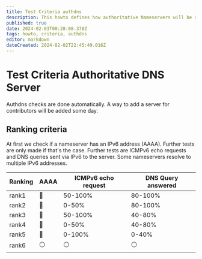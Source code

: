 ```yaml
---
title: Test Criteria authdns
description: This howto defines how authoritative Nameservers will be ranked
published: true
date: 2024-02-03T00:28:08.378Z
tags: howto, criteria, authdns
editor: markdown
dateCreated: 2024-02-02T22:45:49.016Z
---
```


# Test Criteria Authoritative DNS Server

Authdns checks are done automatically. A way to add a server for contributors will be added some day. 


## Ranking criteria
At first we check if a nameserver has an IPv6 address (AAAA). Further tests are only made if that's the case. Further tests are ICMPv6 echo requests and DNS queries sent via IPv6 to the server. Some nameservers resolve to multiple IPv6 addresses.

| Ranking | AAAA | ICMPv6 echo request | DNS Query answered | 
| - | - | - | - | 
| rank1 | :radio_button:| 50-100% | 80-100% | 
| rank2 | :radio_button: | 0-50% | 80-100% |
| rank3 | :radio_button: | 50-100% | 40-80% |
| rank4 | :radio_button: | 0-50% |  40-80% |
| rank5 | :radio_button: |  0-100% |  0-40% | 
| rank6 | :white_circle: | :white_circle: | :white_circle: |